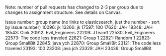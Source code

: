 Note: number of pull requests has changed to 2-3 per group due to changes to assignment structure. See details on Canvas.

Issue number: group name (no links to elasticsearch, just the number - sort by issue number)
10096: jk
13260: jk
17597: 100
17620: JAH
18348: JAH
18543: Oink
20912: Evil_Engineers
22209: JTeam1
22530: Evil_Engineers
22573: The code less traveled
22621: Group 1
22821: Random 1
22823: Group SmallBit
22845: java ych
22870: Group SmallBit
23121: The code less traveled
23193: 100
23208: java jch
23329: JAH
23436: Group SmallBit
